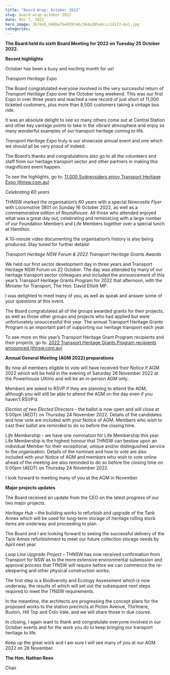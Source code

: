 ```yaml
---
title: "Board Wrap: October 2022"
slug: board-wrap-october-2022
date: Nov 7, 2022
hero_image: 367ea5_048be7be939146c584a285edccc1d172~mv2.jpg
categories:
---
```



**The Board held its sixth Board Meeting for 2022 on Tuesday 25 October 2022.**

**Recent highlights**

October has been a busy and exciting month for us!

*Transport Heritage Expo*

The Board congratulated everyone involved in the very successful return of *Transport Heritage Expo* over the October long weekend. This was our first Expo in over three years and reached a new record of just short of 11,000 ticketed customers, plus more than 8,500 customers taking a vintage bus ride.

It was an absolute delight to see so many others come out at Central Station and other key vantage points to take in the vibrant atmosphere and enjoy so many wonderful examples of our transport heritage coming to life.

*Transport Heritage Expo* truly is our showcase annual event and one which we should all be very proud of indeed.

The Board’s thanks and congratulations also go to all the volunteers and staff from our heritage transport sector and other partners in making this magnificent event happen.

To see the highlights, go to: [11,000 Sydneysiders enjoy Transport Heritage Expo (thnsw.com.au)](https://www.thnsw.com.au/post/11-000-sydneysiders-enjoy-transport-heritage-expo)

*Celebrating 60 years*

THNSW marked the organisation’s 60 years with a special *Newcastle Flyer* with Locomotive 3801 on Sunday 16 October 2022, as well as a commemorative edition of *Roundhouse*. All those who attended enjoyed what was a great day out, celebrating and reminiscing with a large number of our Foundation Members and Life Members together over a special lunch at Hamilton.

A 10-minute video documenting the organisation’s history is also being produced. Stay tuned for further details!

*Transport Heritage NSW Forum & 2022 Transport Heritage Grants Awards*

We held our first sector development day in three years and Transport Heritage NSW Forum on 22 October. The day was attended by many of our heritage transport sector colleagues and included the announcement of this year’s Transport Heritage Grants Program for 2022 that afternoon, with the Minister for Transport, The Hon. David Elliott MP.

I was delighted to meet many of you, as well as speak and answer some of your questions at this event.

The Board congratulated all of the groups awarded grants for their projects, as well as those other groups and projects who had applied but were unfortunately unsuccessful this year. The annual Transport Heritage Grants Program is an important part of supporting our heritage transport each year.

To see more on this year’s Transport Heritage Grant Program recipients and their projects, go to: [2022 Transport Heritage Grants Program recipients announced (thnsw.com.au)](https://www.thnsw.com.au/post/2022-transport-heritage-grants-program-recipients-announced)

**Annual General Meeting (AGM 2022) preparations**

By now all members eligible to vote will have received their Notice if AGM 2022 which will be held in the evening of Saturday 26 November 2022 at the Powerhouse Ultimo and will be an in-person AGM only.

Members are asked to RSVP if they are planning to attend the AGM, although you will still be able to attend the AGM on the day even if you haven’t RSVP’d.

*Election of two Elected Directors* - the ballot is now open and will close at 5:00pm (AEDT) on Thursday 24 November 2022. Details of the candidates and how vote are included with your Notice of AGM. Members who wish to cast their ballot are reminded to do so before the closing time.

*Life Membership* - we have one nomination for Life Membership this year. Life Membership is the highest honour that THNSW can bestow upon an individual Member for their exceptional, unique and/or distinguished service to the organisation. Details of the nominee and how to vote are also included with your Notice of AGM and members who wish to vote online ahead of the meeting are also reminded to do so before the closing time on 5:00pm (AEDT) on Thursday 24 November 2022.

I look forward to meeting many of you at the AGM in November.

**Major projects updates**

The Board received an update from the CEO on the latest progress of our two major projects.

*Heritage Hub* – the building works to refurbish and upgrade of the Tank Annex which will be used for long-term storage of heritage rolling stock items are underway and proceeding to plan.

The Board and I are looking forward to seeing the successful delivery of the Tank Annex refurbishment to meet our future collection storage needs by April next year.

*Loop Line Upgrade Project* – THNSW has now received confirmation from Transport for NSW as to the more extensive environmental submission and approval process that TfNSW will require before we can commence the re-sleepering and other physical construction works.

The first step is a Biodiversity and Ecology Assessment which is now underway, the results of which will set out the subsequent next steps required to meet the TfNSW requirements.

In the meantime, the architects are progressing the concept plans for the proposed works to the station precincts at Picton Avenue, Thirlmere, Buxton, Hill Top and Colo Vale, and we will share those in due course.

In closing, I again want to thank and congratulate everyone involved in our October events and for the work you do to keep bringing our transport heritage to life.

Keep up the great work and I am sure I will see many of you at our AGM 2022 on 26 November.

**The Hon. Nathan Rees**

Chair
